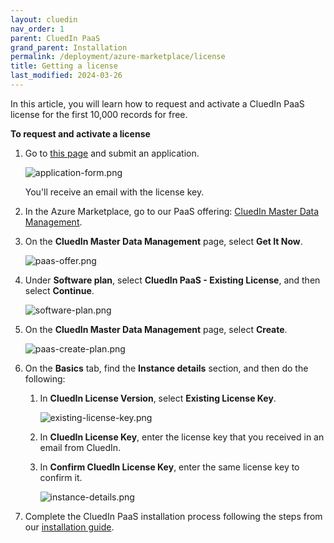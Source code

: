 ```yaml
---
layout: cluedin
nav_order: 1
parent: CluedIn PaaS
grand_parent: Installation
permalink: /deployment/azure-marketplace/license
title: Getting a license
last_modified: 2024-03-26
---
```


In this article, you will learn how to request and activate a CluedIn PaaS license for the first 10,000 records for free.

**To request and activate a license**

1. Go to [this page](https://www.cluedin.com/cluedin-paas) and submit an application.

    ![application-form.png](../../assets/images/deployment/paas-license/application-form.png)

    You'll receive an email with the license key.

1. In the Azure Marketplace, go to our PaaS offering: [CluedIn Master Data Management](https://azuremarketplace.microsoft.com/en-us/marketplace/apps/cluedin.azure_cluedin?tab=Overview).

1. On the **CluedIn Master Data Management** page, select **Get It Now**.

    ![paas-offer.png](../../assets/images/deployment/paas-license/paas-offer.png)

1. Under **Software plan**, select **CluedIn PaaS - Existing License**, and then select **Continue**.

    ![software-plan.png](../../assets/images/deployment/paas-license/paas-software-plan.png)

1. On the **CluedIn Master Data Management** page, select **Create**.

    ![paas-create-plan.png](../../assets/images/deployment/paas-license/paas-create-plan.png)

1. On the **Basics** tab, find the **Instance details** section, and then do the following:

    1. In **CluedIn License Version**, select **Existing License Key**.

        ![existing-license-key.png](../../assets/images/deployment/paas-license/existing-license-key.png)

    1. In **CluedIn License Key**, enter the license key that you received in an email from CluedIn.

    1. In **Confirm CluedIn License Key**, enter the same license key to confirm it.

        ![instance-details.png](../../assets/images/deployment/paas-license/instance-details.png)

1. Complete the CluedIn PaaS installation process following the steps from our [installation guide](/deployment/azure-marketplace/step-3).